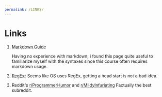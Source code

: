 ```yaml
---
permalink: /LINKS/
---
```


# Links

1. [Markdown Guide](https://www.markdownguide.org)

    Having no experience with markdown, i found this page quite useful to familiarize myself with the syntaxes since this course often requires markdown usage.

2. [RegExr](https://regexr.com/)
    Seems like OS uses RegEx, getting a head start is not a bad idea.
    
3. Reddit's [r/ProgrammerHumor](https://www.reddit.com/r/ProgrammerHumor/) and [r/MildyInfuriating](https://www.reddit.com/r/MildyInfuriating/)
    Factually the best subreddit.

